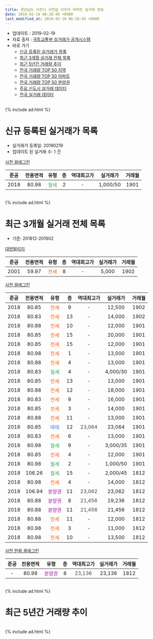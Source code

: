 ```yaml
---
title: 경상남도 사천시 사천읍 사주리 아파트 실거래 정보
date: 2019-02-19 06:26:45 +0900
last_modified_at: 2019-02-19 06:26:45 +0900
---
```


* 업데이트 : 2019-02-19
* 자료 출처 : [국토교통부 실거래가 공개시스템](http://rt.molit.go.kr)
* 바로 가기
    * [신규 등록된 실거래가 목록](#신규-등록된-실거래가-목록)
    * [최근 3개월 실거래 전체 목록](#최근-3개월-실거래-전체-목록)
    * [최근 5년간 거래량 추이](#최근-5년간-거래량-추이)
    * [전국 거래량 TOP 50 지역](https://ayogom.github.io/apt-trade-info/최근-3개월-전국에서-가장-거래가-많이-발생한-지역)
    * [전국 거래량 TOP 50 아파트](https://ayogom.github.io/apt-trade-info/최근-3개월-전국에서-가장-거래가-많이-발생한-아파트)
    * [전국 거래량 TOP 50 분양권](https://ayogom.github.io/apt-trade-info/최근-3개월-전국에서-가장-거래가-많이-발생한-분양권)
    * [주요 신도시 실거래 데이터](https://ayogom.github.io/apt-trade-info/주요-신도시)
    * [전국 실거래 데이터](https://ayogom.github.io/apt-trade-info/전국)
<br>
{% include ad.html %}
<br>

# 신규 등록된 실거래가 목록
* 실거래가 등록일: 20190219
* 업데이트 된 실거래 수: 1 건


[사천 꿈에그린](https://search.naver.com/search.naver?query=%EA%B2%BD%EC%83%81%EB%82%A8%EB%8F%84+%EC%82%AC%EC%B2%9C%EC%8B%9C+%EC%82%AC%EC%B2%9C%EC%9D%8D+%EC%82%AC%EC%A3%BC%EB%A6%AC+%EC%82%AC%EC%B2%9C+%EA%BF%88%EC%97%90%EA%B7%B8%EB%A6%B0)

|준공|전용면적|유형|층|역대최고가|실거래가|거래월|
|:---:|:---:|:---:|:---:|:---:|:---:|:---:|
|2018|80.98|<span style="color:#34a853">월세</span>|2|<span style="color:#444444">-</span>|1,000/50|1901|


<br>
{% include ad.html %}
<br>

# 최근 3개월 실거래 전체 목록
* 기준: 201812-201902


[대방빌리지](https://search.naver.com/search.naver?query=%EA%B2%BD%EC%83%81%EB%82%A8%EB%8F%84+%EC%82%AC%EC%B2%9C%EC%8B%9C+%EC%82%AC%EC%B2%9C%EC%9D%8D+%EC%82%AC%EC%A3%BC%EB%A6%AC+%EB%8C%80%EB%B0%A9%EB%B9%8C%EB%A6%AC%EC%A7%80)

|준공|전용면적|유형|층|역대최고가|실거래가|거래월|
|:---:|:---:|:---:|:---:|:---:|:---:|:---:|
|2001|59.97|<span style="color:#ff5a00">전세</span>|8|<span style="color:#444444">-</span>|5,000|1902|

[사천 꿈에그린](https://search.naver.com/search.naver?query=%EA%B2%BD%EC%83%81%EB%82%A8%EB%8F%84+%EC%82%AC%EC%B2%9C%EC%8B%9C+%EC%82%AC%EC%B2%9C%EC%9D%8D+%EC%82%AC%EC%A3%BC%EB%A6%AC+%EC%82%AC%EC%B2%9C+%EA%BF%88%EC%97%90%EA%B7%B8%EB%A6%B0)

|준공|전용면적|유형|층|역대최고가|실거래가|거래월|
|:---:|:---:|:---:|:---:|:---:|:---:|:---:|
|2018|80.85|<span style="color:#ff5a00">전세</span>|9|<span style="color:#444444">-</span>|12,500|1902|
|2018|80.83|<span style="color:#ff5a00">전세</span>|13|<span style="color:#444444">-</span>|14,000|1902|
|2018|80.88|<span style="color:#ff5a00">전세</span>|10|<span style="color:#444444">-</span>|12,000|1901|
|2018|80.85|<span style="color:#ff5a00">전세</span>|15|<span style="color:#444444">-</span>|20,000|1901|
|2018|80.85|<span style="color:#ff5a00">전세</span>|15|<span style="color:#444444">-</span>|12,000|1901|
|2018|80.98|<span style="color:#ff5a00">전세</span>|1|<span style="color:#444444">-</span>|13,000|1901|
|2018|80.88|<span style="color:#ff5a00">전세</span>|4|<span style="color:#444444">-</span>|13,000|1901|
|2018|80.83|<span style="color:#34a853">월세</span>|4|<span style="color:#444444">-</span>|4,000/30|1901|
|2018|80.85|<span style="color:#ff5a00">전세</span>|13|<span style="color:#444444">-</span>|13,000|1901|
|2018|80.88|<span style="color:#ff5a00">전세</span>|12|<span style="color:#444444">-</span>|18,000|1901|
|2018|80.83|<span style="color:#ff5a00">전세</span>|9|<span style="color:#444444">-</span>|16,000|1901|
|2018|80.85|<span style="color:#ff5a00">전세</span>|3|<span style="color:#444444">-</span>|14,000|1901|
|2018|80.88|<span style="color:#ff5a00">전세</span>|11|<span style="color:#444444">-</span>|13,000|1901|
|2018|80.85|<span style="color:#4285f3">매매</span>|12|<span style="color:#444444">23,064</span>|23,064|1901|
|2018|80.83|<span style="color:#ff5a00">전세</span>|6|<span style="color:#444444">-</span>|13,000|1901|
|2018|80.98|<span style="color:#34a853">월세</span>|9|<span style="color:#444444">-</span>|3,000/35|1901|
|2018|80.85|<span style="color:#ff5a00">전세</span>|4|<span style="color:#444444">-</span>|12,000|1901|
|2018|80.98|<span style="color:#34a853">월세</span>|2|<span style="color:#444444">-</span>|1,000/50|1901|
|2018|106.26|<span style="color:#34a853">월세</span>|15|<span style="color:#444444">-</span>|2,000/45|1812|
|2018|80.98|<span style="color:#ff5a00">전세</span>|4|<span style="color:#444444">-</span>|14,000|1812|
|2018|106.94|<span style="color:#9C11A5">분양권</span>|11|<span style="color:#444444">23,062</span>|23,062|1812|
|2018|80.88|<span style="color:#9C11A5">분양권</span>|8|<span style="color:#444444">21,456</span>|19,236|1812|
|2018|80.88|<span style="color:#9C11A5">분양권</span>|11|<span style="color:#444444">21,456</span>|21,456|1812|
|2018|80.88|<span style="color:#ff5a00">전세</span>|11|<span style="color:#444444">-</span>|12,000|1812|
|2018|80.98|<span style="color:#ff5a00">전세</span>|3|<span style="color:#444444">-</span>|11,000|1812|
|2018|80.98|<span style="color:#ff5a00">전세</span>|10|<span style="color:#444444">-</span>|13,500|1812|

[사천 한화 꿈에그린](https://search.naver.com/search.naver?query=%EA%B2%BD%EC%83%81%EB%82%A8%EB%8F%84+%EC%82%AC%EC%B2%9C%EC%8B%9C+%EC%82%AC%EC%B2%9C%EC%9D%8D+%EC%82%AC%EC%A3%BC%EB%A6%AC+%EC%82%AC%EC%B2%9C+%ED%95%9C%ED%99%94+%EA%BF%88%EC%97%90%EA%B7%B8%EB%A6%B0)

|준공|전용면적|유형|층|역대최고가|실거래가|거래월|
|:---:|:---:|:---:|:---:|:---:|:---:|:---:|
|-|80.98|<span style="color:#9C11A5">분양권</span>|8|<span style="color:#444444">23,136</span>|23,136|1812|


<br>
{% include ad.html %}
<br>

# 최근 5년간 거래량 추이


<div style="width:100%;">
    <canvas id="deal_progress" height="200"></canvas>
</div>

<script>
new Chart(document.getElementById("deal_progress"), {
    type: 'line',
    data: {
        labels: ['201402','201403','201404','201405','201406','201407','201408','201409','201410','201411','201412','201501','201502','201503','201504','201505','201506','201507','201508','201509','201510','201511','201512','201601','201602','201603','201604','201605','201606','201607','201608','201609','201610','201611','201612','201701','201702','201703','201704','201705','201706','201707','201708','201709','201710','201711','201712','201801','201802','201803','201804','201805','201806','201807','201808','201809','201810','201811','201812','201901','201902'],
        datasets: [{
            label: '매매',
            pointRadius: 1,
            data: [1, 4, 1, 2, 0, 0, 2, 0, 6, 1, 2, 4, 3, 1, 7, 1, 1, 3, 1, 0, 2, 1, 2, 0, 1, 1, 0, 2, 2, 1, 0, 0, 1, 0, 1, 0, 1, 1, 2, 1, 0, 3, 0, 1, 0, 1, 2, 1, 1, 1, 0, 3, 2, 4, 0, 2, 1, 1, 4, 1, 0],
            borderColor: "rgba(255, 201, 14, 1)",
            backgroundColor: "rgba(255, 201, 14, 0.5)",
            fill: false,
            lineTension: 0
        },{
            label: '전월세',
            pointRadius: 1,
            data: [2, 1, 2, 2, 1, 2, 0, 1, 0, 2, 0, 1, 1, 1, 0, 3, 1, 0, 2, 1, 3, 1, 0, 1, 1, 1, 1, 3, 3, 2, 1, 0, 0, 1, 0, 0, 0, 0, 0, 1, 1, 0, 0, 1, 0, 1, 1, 0, 2, 2, 0, 0, 1, 1, 0, 0, 1, 2, 5, 15, 3],
            borderColor: "rgba(0, 141, 185, 1)",
            backgroundColor: "rgba(0, 141, 185, 0.5)",
            fill: false,
            lineTension: 0
        }
        ]
    },
    options: {
        responsive: true,
        title: {
            display: false
        },
        tooltips: {
            mode: 'index',
            intersect: false
        },
        hover: {
            mode: 'nearest',
            intersect: true
        },
        scales: {
            xAxes: [{
                display: true,
                scaleLabel: {
                    display: true,
                    labelString: '년/월'
                }
            }],
            yAxes: [{
                display: true,
                ticks: {
                    suggestedMin: 0,
                },
                scaleLabel: {
                    display: true,
                    labelString: '실거래 수'
                }
            }]
        }
    }
});

</script>


<br>
{% include ad.html %}
<br>

